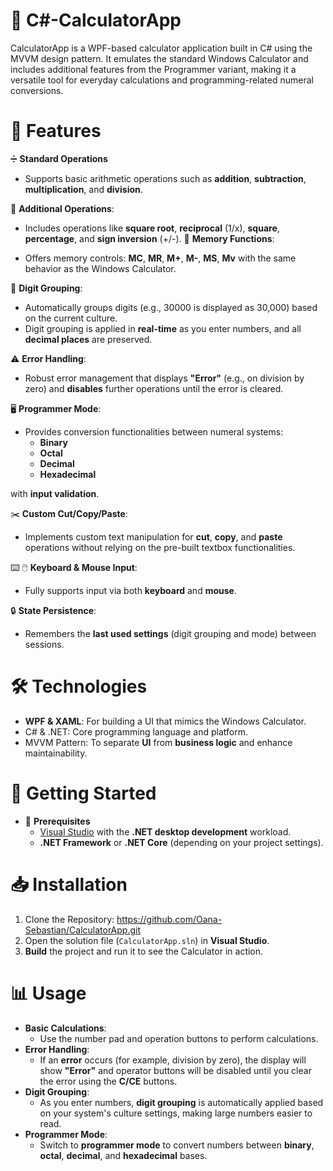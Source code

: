 # 🧮 **C#-CalculatorApp**

CalculatorApp is a WPF-based calculator application built in C# using the MVVM design pattern. It emulates the standard Windows Calculator and includes additional features from the Programmer variant, making it a versatile tool for everyday calculations and programming-related numeral conversions.

# 📌 **Features**

➗ **Standard Operations**
  * Supports basic arithmetic operations such as **addition**, **subtraction**, **multiplication**, and **division**.

🔢 **Additional Operations**:

  * Includes operations like **square root**, **reciprocal** (1/x), **square**, **percentage**, and **sign inversion** (+/-).
💾 **Memory Functions**:

  * Offers memory controls: **MC**, **MR**, **M+**, **M-**, **MS**, **Mv** with the same behavior as the Windows Calculator.

🔢 **Digit Grouping**:

  * Automatically groups digits (e.g., 30000 is displayed as 30,000) based on the current culture.
  * Digit grouping is applied in **real-time** as you enter numbers, and all **decimal places** are preserved.

⚠️ **Error Handling**:
     
  * Robust error management that displays **"Error"** (e.g., on division by zero) and **disables** further operations until the error is cleared.

🖥️ **Programmer Mode**:

  * Provides conversion functionalities between numeral systems:
     - **Binary**
     - **Octal**
     - **Decimal**
     - **Hexadecimal**
       
   with **input validation**.

✂️ **Custom Cut/Copy/Paste**:
  
  * Implements custom text manipulation for **cut**, **copy**, and **paste** operations without relying on the pre-built textbox functionalities.

⌨️ 🖱️ **Keyboard & Mouse Input**:

  * Fully supports input via both **keyboard** and **mouse**.

🔒 **State Persistence**:
  
  * Remembers the **last used settings** (digit grouping and mode) between sessions.

# 🛠️ **Technologies**

  * **WPF & XAML**: For building a UI that mimics the Windows Calculator.
  * C# & .NET: Core programming language and platform.
  * MVVM Pattern: To separate **UI** from **business logic** and enhance maintainability.
  
# 🚀 **Getting Started**
  * 🔑 **Prerequisites**
      - [Visual Studio](https://visualstudio.microsoft.com/) with the **.NET desktop development** workload.
      - **.NET Framework** or **.NET Core** (depending on your project settings).
       
# 📥 **Installation**
  1. Clone the Repository: https://github.com/Oana-Sebastian/CalculatorApp.git 
  2. Open the solution file (`CalculatorApp.sln`) in **Visual Studio**.
  3. **Build** the project and run it to see the Calculator in action.

# 📊 **Usage**
  * **Basic Calculations**:
      - Use the number pad and operation buttons to perform calculations.
  * **Error Handling**:
      - If an **error** occurs (for example, division by zero), the display will show **"Error"** and operator buttons will be disabled until you clear the error using the **C/CE** buttons.
  * **Digit Grouping**:
      - As you enter numbers, **digit grouping** is automatically applied based on your system's culture settings, making large numbers easier to read.
  * **Programmer Mode**:
      - Switch to **programmer mode** to convert numbers between **binary**, **octal**, **decimal**, and **hexadecimal** bases.
